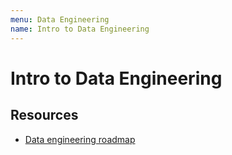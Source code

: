 ```yaml
---
menu: Data Engineering
name: Intro to Data Engineering
---
```


# Intro to Data Engineering

## Resources

- [Data engineering roadmap](https://github.com/hasbrain/data-engineer-roadmap)
